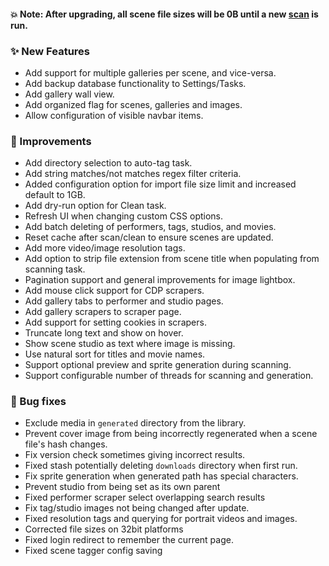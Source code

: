 #### 💥 Note: After upgrading, all scene file sizes will be 0B until a new [scan](/settings?tab=tasks) is run.

### ✨ New Features
* Add support for multiple galleries per scene, and vice-versa.
* Add backup database functionality to Settings/Tasks.
* Add gallery wall view.
* Add organized flag for scenes, galleries and images.
* Allow configuration of visible navbar items.

### 🎨 Improvements
* Add directory selection to auto-tag task.
* Add string matches/not matches regex filter criteria.
* Added configuration option for import file size limit and increased default to 1GB.
* Add dry-run option for Clean task.
* Refresh UI when changing custom CSS options.
* Add batch deleting of performers, tags, studios, and movies.
* Reset cache after scan/clean to ensure scenes are updated.
* Add more video/image resolution tags.
* Add option to strip file extension from scene title when populating from scanning task.
* Pagination support and general improvements for image lightbox.
* Add mouse click support for CDP scrapers.
* Add gallery tabs to performer and studio pages.
* Add gallery scrapers to scraper page.
* Add support for setting cookies in scrapers.
* Truncate long text and show on hover.
* Show scene studio as text where image is missing.
* Use natural sort for titles and movie names.
* Support optional preview and sprite generation during scanning.
* Support configurable number of threads for scanning and generation.

### 🐛 Bug fixes
* Exclude media in `generated` directory from the library.
* Prevent cover image from being incorrectly regenerated when a scene file's hash changes.
* Fix version check sometimes giving incorrect results.
* Fixed stash potentially deleting `downloads` directory when first run.
* Fix sprite generation when generated path has special characters.
* Prevent studio from being set as its own parent
* Fixed performer scraper select overlapping search results
* Fix tag/studio images not being changed after update.
* Fixed resolution tags and querying for portrait videos and images.
* Corrected file sizes on 32bit platforms
* Fixed login redirect to remember the current page.
* Fixed scene tagger config saving
